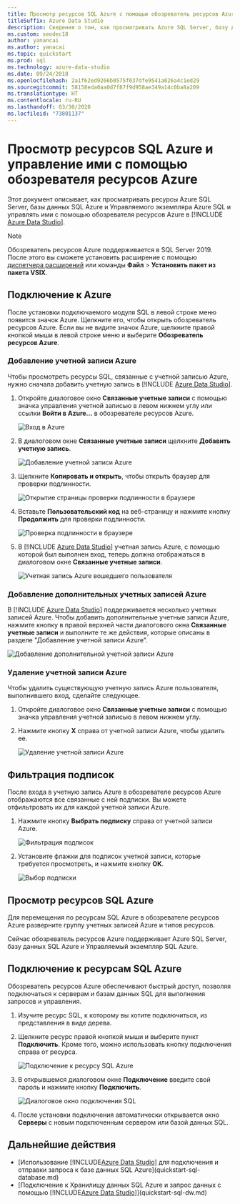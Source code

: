 ```yaml
---
title: Просмотр ресурсов SQL Azure с помощью обозреватель ресурсов Azure
titleSuffix: Azure Data Studio
description: Сведения о том, как просматривать Azure SQL Server, базу данных SQL Azure и Управляемый экземпляр Azure SQL и управлять ими с помощью обозревателя ресурсов Azure.
ms.custom: seodec18
author: yanancai
ms.author: yanacai
ms.topic: quickstart
ms.prod: sql
ms.technology: azure-data-studio
ms.date: 09/24/2018
ms.openlocfilehash: 2a1f62ed9266b0575f037dfe9541a026a4c1ed29
ms.sourcegitcommit: 58158eda0aa0d7f87f9d958ae349a14c0ba8a209
ms.translationtype: HT
ms.contentlocale: ru-RU
ms.lasthandoff: 03/30/2020
ms.locfileid: "73801137"
---
```

# <a name="explore-and-manage-azure-sql-resources-with-azure-resource-explorer"></a>Просмотр ресурсов SQL Azure и управление ими с помощью обозревателя ресурсов Azure

Этот документ описывает, как просматривать ресурсы Azure SQL Server, базы данных SQL Azure и Управляемого экземпляра Azure SQL и управлять ими с помощью обозревателя ресурсов Azure в [!INCLUDE [Azure Data Studio](../includes/name-sos-short.md)].

>[!NOTE]
>Обозреватель ресурсов Azure поддерживается в SQL Server 2019. После этого вы сможете установить расширение с помощью [диспетчера расширений](extensions.md) или команды **Файл** > **Установить пакет из пакета VSIX**.

## <a name="connect-to-azure"></a>Подключение к Azure

После установки подключаемого модуля SQL в левой строке меню появится значок Azure. Щелкните его, чтобы открыть обозреватель ресурсов Azure. Если вы не видите значок Azure, щелкните правой кнопкой мыши в левой строке меню и выберите **Обозреватель ресурсов Azure**.

### <a name="add-an-azure-account"></a>Добавление учетной записи Azure

Чтобы просмотреть ресурсы SQL, связанные с учетной записью Azure, нужно сначала добавить учетную запись в [!INCLUDE [Azure Data Studio](../includes/name-sos-short.md)].

1. Откройте диалоговое окно **Связанные учетные записи** с помощью значка управления учетной записью в левом нижнем углу или ссылки **Войти в Azure...** в обозревателе ресурсов Azure.

    ![Вход в Azure](media/azure-resource-explorer/sign-in-to-azure.png)

2. В диалоговом окне **Связанные учетные записи** щелкните **Добавить учетную запись**.

    ![Добавление учетной записи Azure](media/azure-resource-explorer/add-an-azure-account.png)

3. Щелкните **Копировать и открыть**, чтобы открыть браузер для проверки подлинности.

    ![Открытие страницы проверки подлинности в браузере](media/azure-resource-explorer/open-authentication-in-browser.png)

4. Вставьте **Пользовательский код** на веб-страницу и нажмите кнопку **Продолжить** для проверки подлинности.

    ![Проверка подлинности в браузере](media/azure-resource-explorer/authenticate-in-browser.png)

5. В [!INCLUDE [Azure Data Studio](../includes/name-sos-short.md)] учетная запись Azure, с помощью которой был выполнен вход, теперь должна отображаться в диалоговом окне **Связанные учетные записи**.

    ![Учетная запись Azure вошедшего пользователя](media/azure-resource-explorer/signed-in-azure-account.png)

### <a name="add-more-azure-accounts"></a>Добавление дополнительных учетных записей Azure

В [!INCLUDE [Azure Data Studio](../includes/name-sos-short.md)] поддерживается несколько учетных записей Azure. Чтобы добавить дополнительные учетные записи Azure, нажмите кнопку в правой верхней части диалогового окна **Связанные учетные записи** и выполните те же действия, которые описаны в разделе "Добавление учетной записи Azure".

![Добавление дополнительной учетной записи Azure](media/azure-resource-explorer/add-more-azure-account.png)

### <a name="remove-an-azure-account"></a>Удаление учетной записи Azure

Чтобы удалить существующую учетную запись Azure пользователя, выполнившего вход, сделайте следующее.

1. Откройте диалоговое окно **Связанные учетные записи** с помощью значка управления учетной записью в левом нижнем углу.
2. Нажмите кнопку **X** справа от учетной записи Azure, чтобы удалить ее.

    ![Удаление учетной записи Azure](media/azure-resource-explorer/remove-azure-account.png)

## <a name="filter-subscription"></a>Фильтрация подписок

После входа в учетную запись Azure в обозревателе ресурсов Azure отображаются все связанные с ней подписки. Вы можете отфильтровать их для каждой учетной записи Azure.

1. Нажмите кнопку **Выбрать подписку** справа от учетной записи Azure.

   ![Фильтрация подписок](media/azure-resource-explorer/filter-subscription.png)

2. Установите флажки для подписок учетной записи, которые требуется просмотреть, и нажмите кнопку **ОК**.

   ![Выбор подписки](media/azure-resource-explorer/select-subscription.png)

## <a name="explore-azure-sql-resources"></a>Просмотр ресурсов SQL Azure

Для перемещения по ресурсам SQL Azure в обозревателе ресурсов Azure разверните группу учетных записей Azure и типов ресурсов.

Сейчас обозреватель ресурсов Azure поддерживает Azure SQL Server, базу данных SQL Azure и Управляемый экземпляр SQL Azure.

## <a name="connect-to-azure-sql-resources"></a>Подключение к ресурсам SQL Azure

Обозреватель ресурсов Azure обеспечивают быстрый доступ, позволяя подключаться к серверам и базам данных SQL для выполнения запросов и управления.

1. Изучите ресурс SQL, к которому вы хотите подключиться, из представления в виде дерева.
2. Щелкните ресурс правой кнопкой мыши и выберите пункт **Подключить**. Кроме того, можно использовать кнопку подключения справа от ресурса.

   ![Подключение к ресурсу SQL Azure](media/azure-resource-explorer/connect-to-azure-sql-resource.png)

3. В открывшемся диалоговом окне **Подключение** введите свой пароль и нажмите кнопку **Подключить**.

   ![Диалоговое окно подключения SQL](media/azure-resource-explorer/sql-connection-dialog.png)
4. После установки подключения автоматически открывается окно **Серверы** с новым подключенным сервером или базой данных SQL.

## <a name="next-steps"></a>Дальнейшие действия

- [Использование [!INCLUDE[Azure Data Studio](../includes/name-sos-short.md)] для подключения и отправки запроса к базе данных SQL Azure](quickstart-sql-database.md)
- [Подключение к Хранилищу данных SQL Azure и запрос данных с помощью [!INCLUDE[Azure Data Studio](../includes/name-sos-short.md)]](quickstart-sql-dw.md)